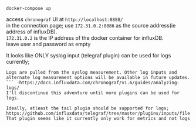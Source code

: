 `docker-compose up`    

access `chronograf` UI at `http://localhost:8888/`  
in the connection page; 
use `172.31.0.2:8086` as the source address(ie address of influxDB).  
`172.31.0.2` is the IP address of the docker container for influxDB.   
leave user and password as empty


It looks like ONLY syslog input (telegraf plugin) can be used for logs currently;   
```
Logs are pulled from the syslog measurement. Other log inputs and alternate log measurement options will be available in future updates.
``` -https://docs.influxdata.com/chronograf/v1.6/guides/analyzing-logs/    
I'll discontinue this adventure until more plugins can be used for logs.  

Ideally, atleast the tail plugin should be supported for logs; https://github.com/influxdata/telegraf/tree/master/plugins/inputs/file   
That plugin seems like it currently only work for metrics and not logs